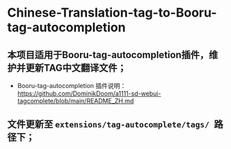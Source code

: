 # Chinese-Translation-tag-to-Booru-tag-autocompletion

## 本项目适用于Booru-tag-autocompletion插件，维护并更新TAG中文翻译文件；

- Booru-tag-autocompletion 插件说明：https://github.com/DominikDoom/a1111-sd-webui-tagcomplete/blob/main/README_ZH.md

## 文件更新至 `extensions/tag-autocomplete/tags/ `路径下；
